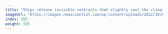 ```yaml
---
title: "Ships release invisible contrails that slightly cool the climate"
imageUrl: "https://images.newscientist.com/wp-content/uploads/2022/10/05143706/SEI_128061021.jpg?width=600"
index: 505
weight: 505
---
```

